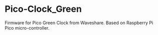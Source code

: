 # Pico-Clock_Green
Firmware for Pico Green Clock from Waveshare. Based on Raspberry Pi Pico micro-controller.
